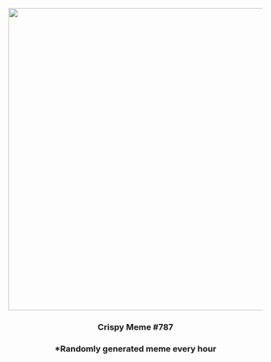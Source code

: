 <p align="center">
        <img src="https://i.redd.it/rlxw80hr3fo91.jpg" width="600" height="600">
        </p>
        <h3 align="center">Crispy Meme #787</h3>
        <h3 align="center">*Randomly generated meme every hour</h3>
    